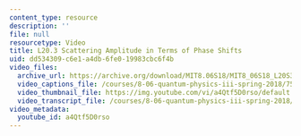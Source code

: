 ```yaml
---
content_type: resource
description: ''
file: null
resourcetype: Video
title: L20.3 Scattering Amplitude in Terms of Phase Shifts
uid: dd534309-c6e1-a4db-6fe0-19983cbc6f4b
video_files:
  archive_url: https://archive.org/download/MIT8.06S18/MIT8_06S18_L20S3_300k.mp4
  video_captions_file: /courses/8-06-quantum-physics-iii-spring-2018/7522998275ee5d1aa866bbf232c0e402_a4Qtf5D0rso.vtt
  video_thumbnail_file: https://img.youtube.com/vi/a4Qtf5D0rso/default.jpg
  video_transcript_file: /courses/8-06-quantum-physics-iii-spring-2018/2db761445ababdf7c5e3abb6e219574c_a4Qtf5D0rso.pdf
video_metadata:
  youtube_id: a4Qtf5D0rso
---
```

